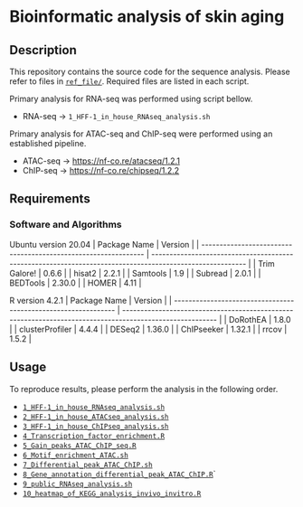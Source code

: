 # Bioinformatic analysis of skin aging
## Description
This repository contains the source code for the sequence analysis.
Please refer to files in [`ref_file/`](./ref_file/). Required files are listed in each script.

Primary analysis for RNA-seq was performed using script bellow.
* RNA-seq -> `1_HFF-1_in_house_RNAseq_analysis.sh`

Primary analysis for ATAC-seq and ChIP-seq were performed using an established pipeline.
* ATAC-seq -> https://nf-co.re/atacseq/1.2.1
* ChIP-seq -> https://nf-co.re/chipseq/1.2.2

## Requirements
### Software and Algorithms
Ubuntu version 20.04
| Package Name                                                   | Version                                                                                                  |
| -------------------------------------------------------------- | -------------------------------------------------------------------------------------------------------- |
| Trim Galore!                                                   | 0.6.6                                                                                                    |
| hisat2        	                                             | 2.2.1                                                                                                    |
| Samtools                                                       | 1.9                                                                                                      |
| Subread         	                                             | 2.0.1                                                                                                    |
| BEDTools      	                                             | 2.30.0                                                                                                   |
| HOMER         	                                             | 4.11                                                                                                     |

R version 4.2.1
| Package Name                                                   | Version                                                                                                  |
| -------------------------------------------------------------- | -------------------------------------------------------------------------------------------------------- |
| DoRothEA                                                       | 1.8.0                                                                                                    |
| clusterProfiler	                                             | 4.4.4                                                                                                    |
| DESeq2	                                                     | 1.36.0                                                                                                   |
| ChIPseeker	                                                 | 1.32.1                                                                                                   |
| rrcov	                                                         | 1.5.2                                                                                                    |

## Usage
To reproduce results, please perform the analysis in the following order.
* [`1_HFF-1_in_house_RNAseq_analysis.sh`](./1_HFF-1_in_house_RNAseq_analysis.sh/)
* [`2_HFF-1_in_house_ATACseq_analysis.sh`](./2_HFF-1_in_house_ATACseq_analysis.sh/)
* [`3_HFF-1_in_house_ChIPseq_analysis.sh`](./3_HFF-1_in_house_ChIPseq_analysis.sh/)
* [`4_Transcription_factor_enrichment.R`](./4_Transcription_factor_enrichment.R/)
* [`5_Gain_peaks_ATAC_ChIP_seq.R`](./5_Gain_peaks_ATAC_ChIP_seq.R/)
* [`6_Motif_enrichment_ATAC.sh`](./6_Motif_enrichment_ATAC.sh/)
* [`7_Differential_peak_ATAC_ChIP.sh`](./7_Differential_peak_ATAC_ChIP.sh/)
* [`8_Gene_annotation_differential_peak_ATAC_ChIP.R`](./8_Gene_annotation_differential_peak_ATAC_ChIP.R/)`
* [`9_public_RNAseq_analysis.sh`](./9_public_RNAseq_analysis.sh/)
* [`10_heatmap_of_KEGG_analysis_invivo_invitro.R`](./10_heatmap_of_KEGG_analysis_invivo_invitro.R/)